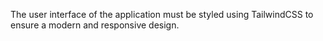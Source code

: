 The user interface of the application must be styled using TailwindCSS to ensure a modern and responsive design.